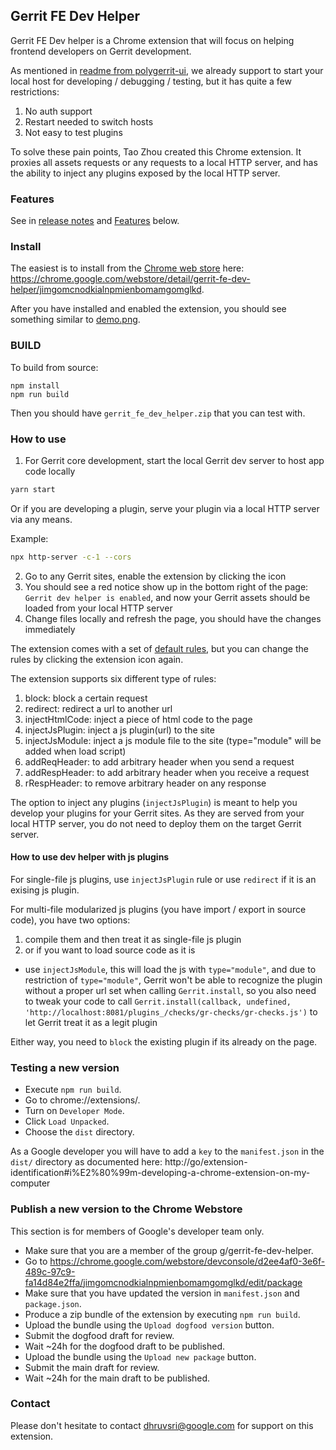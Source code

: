 ## Gerrit FE Dev Helper

Gerrit FE Dev helper is a Chrome extension that will focus on helping frontend developers on Gerrit development.

As mentioned in [readme from polygerrit-ui](https://gerrit.googlesource.com/gerrit/+/refs/heads/master/polygerrit-ui/),
we already support to start your local host for developing / debugging / testing, but it has quite a few restrictions:

1. No auth support
2. Restart needed to switch hosts
3. Not easy to test plugins

To solve these pain points, Tao Zhou created this Chrome extension. It proxies all assets requests or any requests to a local HTTP server, and has the ability to inject any plugins exposed by the local HTTP server.

### Features

See in [release notes](./release-notes.md) and [Features](#Features) below.

### Install

The easiest is to install from the [Chrome web store](https://chrome.google.com/webstore/category/extensions) here: https://chrome.google.com/webstore/detail/gerrit-fe-dev-helper/jimgomcnodkialnpmienbomamgomglkd.

After you have installed and enabled the extension, you should see something similar to [demo.png](./demo.png).

### BUILD

To build from source:

```
npm install
npm run build
```

Then you should have `gerrit_fe_dev_helper.zip` that you can test with.

### How to use

1. For Gerrit core development, start the local Gerrit dev server to host app code locally

```sh
yarn start
```

Or if you are developing a plugin, serve your plugin via a local HTTP server via any means.

Example:

```sh
npx http-server -c-1 --cors
```

2. Go to any Gerrit sites, enable the extension by clicking the icon
3. You should see a red notice show up in the bottom right of the page: `Gerrit dev helper is enabled`, and now your Gerrit assets should be loaded from your local HTTP server
4. Change files locally and refresh the page, you should have the changes immediately

The extension comes with a set of [default rules](./data/rules.json),
but you can change the rules by clicking the extension icon again.

The extension supports six different type of rules:

1. block: block a certain request
2. redirect: redirect a url to another url
3. injectHtmlCode: inject a piece of html code to the page
4. injectJsPlugin: inject a js plugin(url) to the site
5. injectJsModule: inject a js module file to the site (type="module" will be added when load script)
6. addReqHeader: to add arbitrary header when you send a request
7. addRespHeader: to add arbitrary header when you receive a request
8. rRespHeader: to remove arbitrary header on any response

The option to inject any plugins (`injectJsPlugin`) is meant to help you develop your plugins for your Gerrit sites. As they are served from your local HTTP server, you do not need to deploy them on the target Gerrit server.

#### How to use dev helper with js plugins

For single-file js plugins, use `injectJsPlugin` rule or use `redirect` if it is an exising js plugin.

For multi-file modularized js plugins (you have import / export in source code), you have two options:

1. compile them and then treat it as single-file js plugin
2. or if you want to load source code as it is

- use `injectJsModule`, this will load the js with `type="module"`, and due to restriction of `type="module"`, Gerrit won't be able to recognize the plugin without a proper url set when calling `Gerrit.install`, so you also need to tweak your code to call `Gerrit.install(callback, undefined, 'http://localhost:8081/plugins_/checks/gr-checks/gr-checks.js')` to let Gerrit treat it as a legit plugin

Either way, you need to `block` the existing plugin if its already on the page.

### Testing a new version

- Execute `npm run build`.
- Go to chrome://extensions/.
- Turn on `Developer Mode`.
- Click `Load Unpacked`.
- Choose the `dist` directory.

As a Google developer you will have to add a `key` to the `manifest.json` in the `dist/` directory
as documented here: http://go/extension-identification#i%E2%80%99m-developing-a-chrome-extension-on-my-computer

### Publish a new version to the Chrome Webstore

This section is for members of Google's developer team only.

- Make sure that you are a member of the group g/gerrit-fe-dev-helper.
- Go to https://chrome.google.com/webstore/devconsole/d2ee4af0-3e6f-489c-97c9-fa14d84e2ffa/jimgomcnodkialnpmienbomamgomglkd/edit/package
- Make sure that you have updated the version in `manifest.json` and `package.json`.
- Produce a zip bundle of the extension by executing `npm run build`.
- Upload the bundle using the `Upload dogfood version` button.
- Submit the dogfood draft for review.
- Wait ~24h for the dogfood draft to be published.
- Upload the bundle using the `Upload new package` button.
- Submit the main draft for review.
- Wait ~24h for the main draft to be published.

### Contact

Please don't hesitate to contact dhruvsri@google.com for support on this extension.
